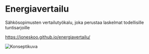 # Energiavertailu
Sähkösopimusten vertailutyökalu, joka perustaa laskelmat todellisille tuntisarjoille

https://joneskoo.github.io/energiavertailu/

![Konseptikuva](https://cloud.githubusercontent.com/assets/305104/6994371/9f941ca6-db1f-11e4-9bd6-56e5b1d1dc4e.png)

